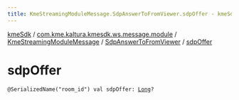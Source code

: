 ```yaml
---
title: KmeStreamingModuleMessage.SdpAnswerToFromViewer.sdpOffer - kmeSdk
---
```


[kmeSdk](../../../index.html) / [com.kme.kaltura.kmesdk.ws.message.module](../../index.html) / [KmeStreamingModuleMessage](../index.html) / [SdpAnswerToFromViewer](index.html) / [sdpOffer](./sdp-offer.html)

# sdpOffer

`@SerializedName("room_id") val sdpOffer: `[`Long`](https://kotlinlang.org/api/latest/jvm/stdlib/kotlin/-long/index.html)`?`